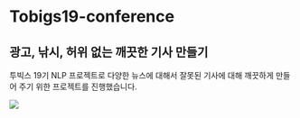 # Tobigs19-conference
## 광고, 낚시, 허위 없는 깨끗한 기사 만들기

투빅스 19기 NLP 프로젝트로 다양한 뉴스에 대해서 잘못된 기사에 대해 깨끗하게 만들어 주기 위한 프로젝트를 진행했습니다.

![](https://github.com/choitaesoon/Tobigs19-conference/assets/113870266/a0589ce8-f4eb-44eb-b7aa-7ef7e052af0d)
